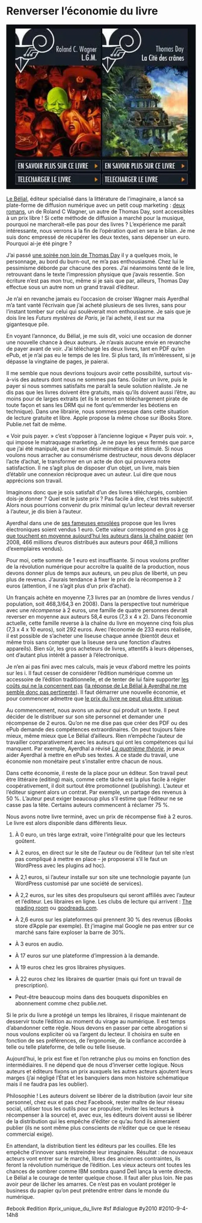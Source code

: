 # Renverser l’économie du livre

![](_i/belial.webp)

[Le Bélial](http://www.belial.fr/), éditeur spécialisé dans la littérature de l’imaginaire, a lancé sa plate-forme de diffusion numérique avec un petit coup marketing : [deux romans](http://www.belial.fr/pages/e_belial-fixezvotreprix), un de Roland C Wagner, un autre de Thomas Day, sont accessibles à un prix libre ! Si cette méthode de diffusion a marché pour la musique, pourquoi ne marcherait-elle pas pour des livres ? L’expérience me paraît intéressante, nous verrons à la fin de l’opération quel en sera le bilan. Je me suis donc empressé de récupérer les deux textes, sans dépenser un euro. Pourquoi ai-je été pingre ?

J’ai passé [une soirée non loin de Thomas Day](../1/definir-sf.md) il y a quelques mois, le personnage, au bord du burn-out, ne m’a pas enthousiasmé. Chez lui le pessimisme déborde par chacune des pores. J’ai néanmoins tenté de le lire, retrouvant dans le texte l’impression physique que j’avais ressentie. Son écriture n’est pas mon truc, même si je sais que par, ailleurs, Thomas Day effectue sous un autre nom un grand travail d’éditeur.

Je n’ai en revanche jamais eu l’occasion de croiser Wagner mais Ayerdhal m’a tant vanté l’écrivain que j’ai acheté plusieurs de ses livres, sans pour l’instant tomber sur celui qui soulèverait mon enthousiasme. Je sais que je dois lire les *Futurs mystères de Paris*, je l’ai acheté, il est sur ma gigantesque pile.

En voyant l’annonce, du Bélial, je me suis dit, voici une occasion de donner une nouvelle chance à deux auteurs. Je n’avais aucune envie en revanche de payer avant de voir. J’ai téléchargé les deux livres, tant en PDF qu’en ePub, et je n’ai pas eu le temps de les lire. Si plus tard, ils m’intéressent, si je dépasse la vingtaine de pages, je paierai.

Il me semble que nous devrions toujours avoir cette possibilité, surtout vis-à-vis des auteurs dont nous ne sommes pas fans. Goûter un livre, puis le payer si nous sommes satisfaits me paraît la seule solution réaliste. Je ne dis pas que les livres doivent être gratuits, mais qu’ils doivent aussi l’être, au moins pour de larges extraits (et ils le seront en téléchargement pirate de toute façon et sans les DRM qui ne font qu’emmerder les béotiens en technique). Dans une librairie, nous sommes presque dans cette situation de lecture gratuite et libre. Apple propose la même chose sur iBooks Store. Publie.net fait de même.

« Voir puis payer. » c’est s’opposer à l’ancienne logique « Payer puis voir. », qui impose le matraquage marketing. Je ne paye les yeux fermés que parce que j’ai été manipulé, que si mon désir mimétique a été stimulé. Si nous voulons nous arracher au consumérisme destructeur, nous devons déplacer l’acte d’achat, le transformer en un acte de don qui prouvera notre satisfaction. Il ne s’agit plus de disposer d’un objet, un livre, mais bien d’établir une connexion réciproque avec un auteur. Lui dire que nous apprécions son travail.

Imaginons donc que je sois satisfait d’un des livres téléchargés, combien dois-je donner ? Quel est le juste prix ? Pas facile à dire, c’est très subjectif. Alors nous pourrions convenir du prix minimal qu’un lecteur devrait reverser à l’auteur, je dis bien à l’auteur.

Ayerdhal dans une de [ses fameuses envolées](http://www.facebook.com/tcrouzet#!/notes/ayerdhal/quelque-chose-comme-une-lettre-ouverte-au-belial-pour-le-lancement-de-sa-platefo/470382585751) propose que les livres électroniques soient vendus 1 euro. Cette valeur correspond en gros à [ce que touchent en moyenne aujourd’hui les auteurs dans la chaîne papier](http://www.centrenationaldulivre.fr/IMG/pdf/Chiffres-cles_2008-2009.pdf) (en 2008, 466 millions d’euros distribués aux auteurs pour 468,3 millions d’exemplaires vendus).

Pour moi, cette somme de 1 euro est insuffisante. Si nous voulons profiter de la révolution numérique pour accroître la qualité de la production, nous devons donner plus de temps aux auteurs, un peu plus de liberté, un peu plus de revenus. J’aurais tendance à fixer le prix de la récompense à 2 euros (attention, il ne s’agit plus d’un prix d’achat).

Un français achète en moyenne 7,3 livres par an (nombre de livres vendus / population, soit 468,3/64,3 en 2008). Dans la perspective tout numérique avec une *récompense* à 2 euros, une famille de quatre personnes devrait reverser en moyenne aux auteurs 58,4 euros (7,3 x 4 x 2). Dans l’économie actuelle, cette famille reverse à la chaîne du livre en moyenne cinq fois plus (7,3 x 4 x 10 euros), soit 292 euros. Avec l’économie de 233 euros réalisée, il est possible de s’acheter une liseuse chaque année (bientôt deux et même trois sans compter que la liseuse sera une fonction d’autres appareils). Bien sûr, les gros acheteurs de livres, attentifs à leurs dépenses, ont d’autant plus intérêt à passer à l’électronique.

Je n’en ai pas fini avec mes calculs, mais je veux d’abord mettre les points sur les i. Il faut cesser de considérer l’édition numérique comme un accessoire de l’édition traditionnelle, et de tenter de lui faire supporter [les coûts qui ne la concernent pas](../4/ce-que-les-auteurs-gagneront.md)  ([la réponse de Le Bélial à Ayerdhal ne me semble donc pas pertinente](http://forums.belial.fr/viewtopic.php?p=9602)). Il faut démarrer une nouvelle économie, et pour commencer admettre que [le prix du livre ne peut plus être unique](../7/hypocrisie-du-prix-unique-du-livre.md).

Au commencement, nous avons un auteur qui produit un texte. Il peut décider de le distribuer sur son site personnel et demander une récompense de 2 euros. Qu’on ne me dise pas que créer des PDF ou des ePub demande des compétences extraordinaires. On peut toujours faire mieux, même mieux que Le Bélial d’ailleurs. Rien n’empêche l’auteur de travailler comparativement avec les auteurs qui ont les compétences qui lui manquent. Par exemple, Ayerdhal a révisé *[La quatrième théorie](../../page/la-quatrieme-theorie)*, je peux aider Ayerdhal à mettre en ePub ses textes. À ce stade du travail, une économie non monétaire peut s’installer entre chacun de nous.

Dans cette économie, il reste de la place pour un éditeur. Son travail peut être littéraire (editing) mais, comme cette tâche est la plus facile à régler coopérativement, il doit surtout être promotionnel (publishing). L’auteur et l’éditeur signent alors un contrat. Par exemple, un partage des revenus à 50 %. L’auteur peut exiger beaucoup plus s’il estime que l’éditeur ne se casse pas la tête. Certains auteurs commencent à réclamer 75 %.

Nous avons notre livre terminé, avec un prix de récompense fixé à 2 euros. Le livre est alors disponible dans différents lieux.

1. À 0 euro, un très large extrait, voire l’intégralité pour que les lecteurs goûtent.

- À 2 euros, en direct sur le site de l’auteur ou de l’éditeur (un tel site n’est pas compliqué à mettre en place – je proposerai s’il le faut un WordPress avec les plugins ad hoc).

- À 2,1 euros, si l’auteur installe sur son site une technologie payante (un WordPress customisé par une société de services).

- À 2,2 euros, sur les sites des propulseurs qui seront affiliés avec l’auteur et l’éditeur. Les libraires en ligne. Les clubs de lecture qui arrivent : [The reading room](http://www.thereadingroom.com) ou [goodreads.com](http://www.goodreads.com/).

- À 2,6 euros sur les plateformes qui prennent 30 % des revenus (iBooks store d’Apple par exemple). Et j’imagine mal Google ne pas entrer sur ce marché sans faire exploser la barre de 30%.

- À 3 euros en audio.

- À 17 euros sur une plateforme d’impression à la demande.

- À 19 euros chez les gros libraires physiques.

- À 22 euros chez les libraires de quartier (mais qui font un travail de prescription).

- Peut-être beaucoup moins dans des bouquets disponibles en abonnement comme chez publie.net.

Si le prix du livre a protégé un temps les libraires, il risque maintenant de desservir toute l’édition au moment du virage au numérique. Il est temps d’abandonner cette règle. Nous devons en passer par cette abrogation si nous voulons expliciter où va l’argent du lecteur. Il choisira en suite en fonction de ses préférences, de l’ergonomie, de la confiance accordée à telle ou telle plateforme, de telle ou telle liseuse.

Aujourd’hui, le prix est fixe et l’on retranche plus ou moins en fonction des intermédiaires. Il ne dépend que de nous d’inverser cette logique. Nous auteurs et éditeurs fixons un prix auxquels les autres acteurs ajoutent leurs marges (j’ai négligé l’État et les banquiers dans mon histoire schématique mais il ne faudra pas les oublier).

Philosophie ! Les auteurs doivent se libérer de la distribution (avoir leur site personnel, chez eux et pas chez Facebook, rester maître de leur réseau social, utiliser tous les outils pour se propulser, inviter les lecteurs à récompenser à la source) et, avec eux, les éditeurs doivent aussi se libérer de la distribution qui les empêche d’éditer ce qu’au fond ils aimeraient publier (ils ne sont même plus conscients de n’éditer que ce que le réseau commercial exige).

En attendant, la distribution tient les éditeurs par les couilles. Elle les empêche d’innover sans restreindre leur imaginaire. Résultat : de nouveaux acteurs vont entrer sur le marché, libres des anciennes contraintes, ils feront la révolution numérique de l’édition. Les vieux acteurs ont toutes les chances de sombrer comme IBM sombra quand Dell lança la vente directe. Le Bélial a le courage de tenter quelque chose. Il faut aller plus loin. Ne pas avoir peur de lâcher les amarres. Ce n’est pas en voulant protéger le business du papier qu’on peut prétendre entrer dans le monde du numérique.

#ebook #edition #prix_unique_du_livre #sf #dialogue #y2010 #2010-9-4-14h8
